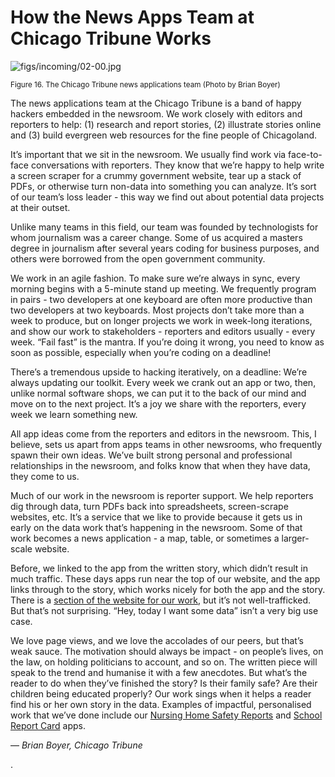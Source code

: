 # How the News Apps Team at Chicago Tribune Works

![figs/incoming/02-00.jpg
](http://datajournalismhandbook.org/1.0/en/figs/incoming/02-00.jpg "Figure 16. The Chicago Tribune news applications team (Photo by Brian Boyer)")

<small>Figure 16. The Chicago Tribune news applications team (Photo by Brian Boyer)</small>

The news applications team at the Chicago Tribune is a band of happy hackers embedded in the newsroom. We work closely with editors and reporters to help: (1) research and report stories, (2) illustrate stories online and (3) build evergreen web resources for the fine people of Chicagoland.

It’s important that we sit in the newsroom. We usually find work via face-to-face conversations with reporters. They know that we’re happy to help write a screen scraper for a crummy government website, tear up a stack of PDFs, or otherwise turn non-data into something you can analyze. It’s sort of our team’s loss leader - this way we find out about potential data projects at their outset.

Unlike many teams in this field, our team was founded by technologists for whom journalism was a career change. Some of us acquired a masters degree in journalism after several years coding for business purposes, and others were borrowed from the open government community.

We work in an agile fashion. To make sure we’re always in sync, every morning begins with a 5-minute stand up meeting. We frequently program in pairs - two developers at one keyboard are often more productive than two developers at two keyboards. Most projects don’t take more than a week to produce, but on longer projects we work in week-long iterations, and show our work to stakeholders - reporters and editors usually - every week. “Fail fast” is the mantra. If you’re doing it wrong, you need to know as soon as possible, especially when you’re coding on a deadline!

There’s a tremendous upside to hacking iteratively, on a deadline: We’re always updating our toolkit. Every week we crank out an app or two, then, unlike normal software shops, we can put it to the back of our mind and move on to the next project. It’s a joy we share with the reporters, every week we learn something new.

All app ideas come from the reporters and editors in the newsroom. This, I believe, sets us apart from apps teams in other newsrooms, who frequently spawn their own ideas. We’ve built strong personal and professional relationships in the newsroom, and folks know that when they have data, they come to us.

Much of our work in the newsroom is reporter support. We help reporters dig through data, turn PDFs back into spreadsheets, screen-scrape websites, etc. It’s a service that we like to provide because it gets us in early on the data work that’s happening in the newsroom. Some of that work becomes a news application - a map, table, or sometimes a larger-scale website.

Before, we linked to the app from the written story, which didn’t result in much traffic. These days apps run near the top of our website, and the app links through to the story, which works nicely for both the app and the story. There is a [section of the website for our work](http://www.chicagotribune.com/news/data/), but it’s not well-trafficked. But that’s not surprising. “Hey, today I want some data” isn’t a very big use case.

We love page views, and we love the accolades of our peers, but that’s weak sauce. The motivation should always be impact - on people’s lives, on the law, on holding politicians to account, and so on. The written piece will speak to the trend and humanise it with a few anecdotes. But what’s the reader to do when they’ve finished the story? Is their family safe? Are their children being educated properly? Our work sings when it helps a reader find his or her own story in the data. Examples of impactful, personalised work that we’ve done include our [Nursing Home Safety Reports](http://nursinghomes.apps.chicagotribune.com/) and [School Report Card](http://schools.chicagotribune.com/) apps.

— *Brian Boyer, Chicago Tribune*

.
